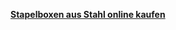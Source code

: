 [**Stapelboxen aus Stahl online kaufen**](https://www.kruizinga.de/stapelboxen-stahl/search?artikelzustand%5B0%5D=gebraucht)